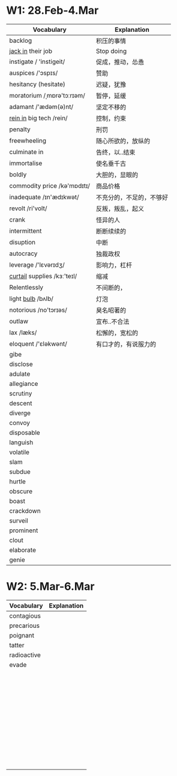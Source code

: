 # W1: 28.Feb-4.Mar 

| Vocabulary                         | Explanation              |
| ---------------------------------- | ------------------------ |
| backlog                            | 积压的事情               |
| <u>jack in</u> their job           | Stop doing               |
| instigate / 'instigeit/            | 促成，推动，怂恿         |
| auspices /'ɔspɪs/                  | 赞助                     |
| hesitancy (hesitate)               | 迟疑，犹豫               |
| moratorium /ˌmɒrə'tɔːrɪəm/         | 暂停，延缓               |
| adamant  /'ædəm(ə)nt/              | 坚定不移的               |
| <u>rein in</u> big tech  /rein/    | 控制，约束               |
| penalty                            | 刑罚                     |
| freewheeling                       | 随心所欲的，放纵的       |
| culminate in                       | 告终，以..结束           |
| immortalise                        | 使名垂千古               |
| boldly                             | 大胆的，显眼的           |
| commodity price /kə'mɒdɪtɪ/        | 商品价格                 |
| inadequate /ɪn'ædɪkwət/            | 不充分的，不足的，不够好 |
| revolt /ri'volt/                   | 反叛，叛乱，起义         |
| crank                              | 怪异的人                 |
| intermittent                       | 断断续续的               |
| disuption                          | 中断                     |
| autocracy                          | 独裁政权                 |
| leverage /'lɛvərɪdʒ/               | 影响力，杠杆             |
| <u>curtail</u> supplies /kɜː'teɪl/ | 缩减                     |
| Relentlessly                       | 不间断的，               |
| light <u>bulb</u>  /bʌlb/          | 灯泡                     |
| notorious  /no'tɔrɪəs/             | 臭名昭著的               |
| outlaw                             | 宣布..不合法             |
| lax  /læks/                        | 松懈的，宽松的           |
| eloquent     /'ɛləkwənt/           | 有口才的，有说服力的     |
| gibe                               |                          |
| disclose                           |                          |
| adulate                            |                          |
| allegiance                         |                          |
| scrutiny                           |                          |
| descent                            |                          |
| diverge                            |                          |
| convoy                             |                          |
| disposable                         |                          |
| languish                           |                          |
| volatile                           |                          |
| slam                               |                          |
| subdue                             |                          |
| hurtle                             |                          |
| obscure                            |                          |
| boast                              |                          |
| crackdown                          |                          |
| surveil                            |                          |
| prominent                          |                          |
| clout                              |                          |
| elaborate                          |                          |
| genie                              |                          |



# W2: 5.Mar-6.Mar

| Vocabulary  | Explanation |
| ----------- | ----------- |
| contagious  |             |
| precarious  |             |
| poignant    |             |
| tatter      |             |
| radioactive |             |
| evade       |             |
|             |             |
|             |             |
|             |             |
|             |             |
|             |             |
|             |             |
|             |             |
|             |             |
|             |             |
|             |             |
|             |             |
|             |             |
|             |             |
|             |             |
|             |             |
|             |             |
|             |             |
|             |             |
|             |             |
|             |             |
|             |             |
|             |             |
|             |             |
|             |             |
|             |             |
|             |             |
|             |             |
|             |             |
|             |             |
|             |             |
|             |             |
|             |             |
|             |             |
|             |             |
|             |             |
|             |             |
|             |             |
|             |             |
|             |             |
|             |             |
|             |             |
|             |             |
|             |             |
|             |             |









